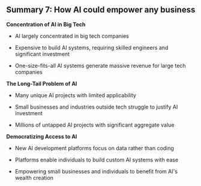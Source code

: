## Summary 7: How AI could empower any business

**Concentration of AI in Big Tech**

- AI largely concentrated in big tech companies
- Expensive to build AI systems, requiring skilled engineers and significant investment
- One-size-fits-all AI systems generate massive revenue for large tech companies

**The Long-Tail Problem of AI**

- Many unique AI projects with limited applicability
- Small businesses and industries outside tech struggle to justify AI investment
- Millions of untapped AI projects with significant aggregate value

**Democratizing Access to AI**

- New AI development platforms focus on data rather than coding
- Platforms enable individuals to build custom AI systems with ease
- Empowering small businesses and individuals to benefit from AI's wealth creation